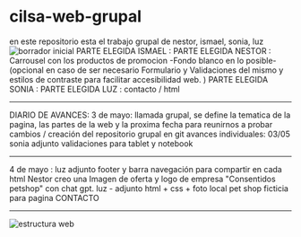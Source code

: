 # cilsa-web-grupal
en este repositorio esta el trabajo grupal de nestor, ismael, sonia, luz
![borrador inicial](https://github.com/user-attachments/assets/97cabee3-a20f-4dbc-9d00-44c3a029213c)
PARTE ELEGIDA ISMAEL :
PARTE ELEGIDA NESTOR : Carrousel con los productos de promocion -Fondo blanco en lo posible- (opcional en caso de ser necesario Formulario y Validaciones del mismo y estilos de contraste para facilitar accesibilidad web. )
PARTE ELEGIDA SONIA : 
PARTE ELEGIDA LUZ : contacto / html 
**********************
DIARIO DE AVANCES: 
3 de mayo: llamada grupal, se define la tematica de la pagina, las partes de la web y la proxima fecha para reunirnos a probar cambios / creación del repositorio grupal en git 
avances individuales: 03/05 sonia adjunto validaciones para tablet y notebook 
***********************
4 de mayo : luz adjunto footer y barra navegación para compartir en cada html 
Nestor creo una Imagen de oferta y logo de empresa "Consentidos petshop" con chat gpt.
luz - adjunto html + css + foto local pet shop ficticia para pagina CONTACTO 

***********************
![estructura web](https://github.com/user-attachments/assets/e3a667ab-028f-4b8e-92ab-17cc53b5c8a0)


